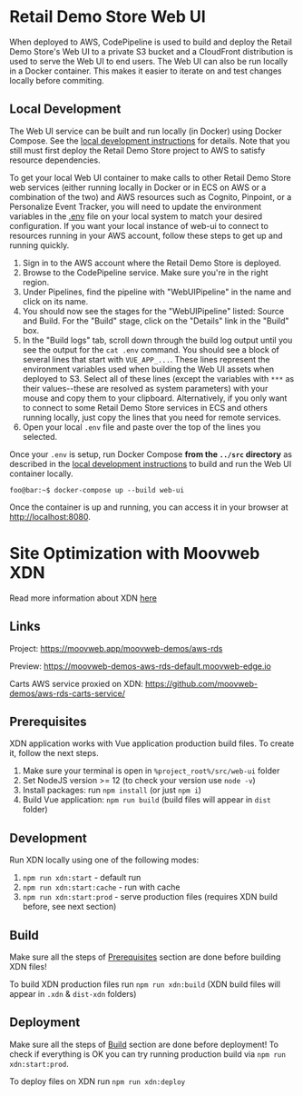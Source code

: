 # Retail Demo Store Web UI

When deployed to AWS, CodePipeline is used to build and deploy the Retail Demo Store's Web UI to a private S3 bucket and a CloudFront distribution is used to serve the Web UI to end users. The Web UI can also be run locally in a Docker container. This makes it easier to iterate on and test changes locally before commiting.

## Local Development

The Web UI service can be built and run locally (in Docker) using Docker Compose. See the [local development instructions](../) for details. Note that you still must first deploy the Retail Demo Store project to AWS to satisfy resource dependencies.

To get your local Web UI container to make calls to other Retail Demo Store web services (either running locally in Docker or in ECS on AWS or a combination of the two) and AWS resources such as Cognito, Pinpoint, or a Personalize Event Tracker, you will need to update the environment variables in the [.env](./env) file on your local system to match your desired configuration. If you want your local instance of web-ui to connect to resources running in your AWS account, follow these steps to get up and running quickly.

1. Sign in to the AWS account where the Retail Demo Store is deployed.
2. Browse to the CodePipeline service. Make sure you're in the right region.
3. Under Pipelines, find the pipeline with "WebUIPipeline" in the name and click on its name.
4. You should now see the stages for the "WebUIPipeline" listed: Source and Build. For the "Build" stage, click on the "Details" link in the "Build" box.
5. In the "Build logs" tab, scroll down through the build log output until you see the output for the `cat .env` command. You should see a block of several lines that start with `VUE_APP_...`. These lines represent the environment variables used when building the Web UI assets when deployed to S3. Select all of these lines (except the variables with `***` as their values--these are resolved as system parameters) with your mouse and copy them to your clipboard. Alternatively, if you only want to connect to some Retail Demo Store services in ECS and others running locally, just copy the lines that you need for remote services.
6. Open your local `.env` file and paste over the top of the lines you selected.

Once your `.env` is setup, run Docker Compose **from the `../src` directory** as described in the [local development instructions](../) to build and run the Web UI container locally.

```console
foo@bar:~$ docker-compose up --build web-ui
```

Once the container is up and running, you can access it in your browser at [http://localhost:8080](http://localhost:8080).

# Site Optimization with Moovweb XDN

Read more information about XDN [here](https://developer.moovweb.com/guides/starter)

## Links

Project: https://moovweb.app/moovweb-demos/aws-rds

Preview: https://moovweb-demos-aws-rds-default.moovweb-edge.io

Carts AWS service proxied on XDN: https://github.com/moovweb-demos/aws-rds-carts-service/

## Prerequisites

XDN application works with Vue application production build files.
To create it, follow the next steps.

1. Make sure your terminal is open in `%project_root%/src/web-ui` folder
2. Set NodeJS version >= 12 (to check your version use `node -v`)
3. Install packages: run `npm install` (or just `npm i`)
4. Build Vue application: `npm run build` (build files will appear in `dist` folder)

## Development

Run XDN locally using one of the following modes:
1. `npm run xdn:start` - default run 
2. `npm run xdn:start:cache` - run with cache
3. `npm run xdn:start:prod` - serve production files (requires XDN build before, see next section)

## Build

Make sure all the steps of [Prerequisites](#Prerequisites) section are done before building XDN files!

To build XDN production files run `npm run xdn:build` (XDN build files will appear in `.xdn` & `dist-xdn` folders)

## Deployment

Make sure all the steps of [Build](#Build) section are done before deployment! 
To check if everything is OK you can try running production build via `npm run xdn:start:prod`.

To deploy files on XDN run `npm run xdn:deploy`